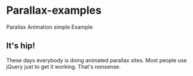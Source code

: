 # Parallax-examples
Parallax Animation simple Example

## It's hip!
These days everybody is doing animated parallax sites. Most people use jQuery just to get it working.
That's nonsense.
